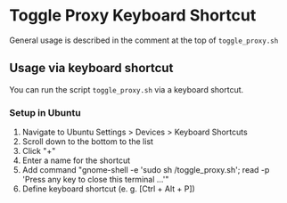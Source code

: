 # Toggle Proxy Keyboard Shortcut

General usage is described in the comment at the top of `toggle_proxy.sh`

## Usage via keyboard shortcut

You can run the script `toggle_proxy.sh` via a keyboard shortcut.

### Setup in Ubuntu

1. Navigate to  Ubuntu Settings > Devices > Keyboard Shortcuts
2. Scroll down to the bottom to the list
3. Click "+"
4. Enter a name for the shortcut
5. Add command "gnome-shell -e 'sudo sh <path-to-this-directory>/toggle_proxy.sh'; read -p 'Press any key to close this terminal ...'"
6. Define keyboard shortcut (e. g. [Ctrl + Alt + P])

